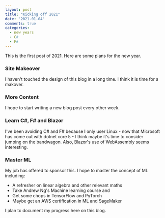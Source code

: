 ```yaml
---
layout: post
title: "Kicking off 2021"
date: "2021-01-04"
comments: true
categories:
  - new years
  - C#
  - F#
---
```


This is the first post of 2021. Here are some plans for the new year.

### Site Makeover

I haven't touched the design of this blog in a long time. I think it is time for a makover.

### More Content

I hope to start writing a new blog post every other week.

### Learn C#, F# and Blazor

I've been avoiding C# and F# because I only user Linux - now that Microsoft has come out with dotnet core 5 - I think maybe it's time to consider jumping on the bandwagon.
Also, Blazor's use of WebAssembly seems interesting.

### Master ML

My job has offered to sponsor this. I hope to master the concept of ML including:

- A refresher on linear algebra and other relevant maths
- Take Andrew Ng's Machine learning course and
- Get some chops in TensorFlow and PyTorch
- Maybe get an AWS certification in ML and SageMaker

I plan to document my progress here on this blog.

